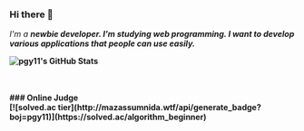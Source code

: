 ### Hi there 👋

<!--
**pgy11/pgy11** is a ✨ _special_ ✨ repository because its `README.md` (this file) appears on your GitHub profile.
-->
<p>
  <em>
    I'm a <b>newbie<b> developer.
    I'm studying web programming.
    I want to develop various applications that people can use easily.
  </em>
</p>

![pgy11's GitHub Stats]([![Hits](https://hits.seeyoufarm.com/api/count/incr/badge.svg?url=https%3A%2F%2Fgithub.com%2Fpgy11%2Fhit-counter&count_bg=%2379C83D&title_bg=%23555555&icon=&icon_color=%23E7E7E7&title=hits&edge_flat=false)](https://hits.seeyoufarm.com))

<br>

<br>
### Online Judge<br>
[![solved.ac tier](http://mazassumnida.wtf/api/generate_badge?boj=pgy11)](https://solved.ac/algorithm_beginner)
